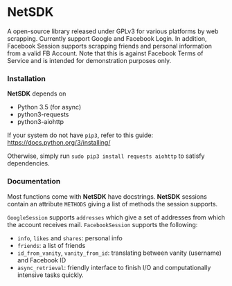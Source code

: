 # NetSDK
A open-source library released under GPLv3 for various platforms by web scrapping.
Currently support Google and Facebook Login. In addition, Facebook Session supports scrapping friends and personal information from a valid FB Account. Note that this is against Facebook Terms of Service and is intended for demonstration purposes only.

### Installation
**NetSDK** depends on 
  - Python 3.5 (for async)
  - python3-requests
  - python3-aiohttp

If your system do not have `pip3`, refer to this guide: https://docs.python.org/3/installing/

Otherwise, simply run `sudo pip3 install requests aiohttp` to satisfy dependencies.

### Documentation
Most functions come with **NetSDK** have docstrings. **NetSDK** sessions contain an attribute `METHODS` giving a list of methods the session supports.

`GoogleSession` supports `addresses` which give a set of addresses from which the account receives mail.
`FacebookSession` supports the following:
  - `info`, `likes` and `shares`: personal info
  - `friends`: a list of friends
  - `id_from_vanity`, `vanity_from_id`: translating between vanity (username) and Facebook ID
  - `async_retrieval`: friendly interface to finish I/O and computationally intensive tasks quickly.
